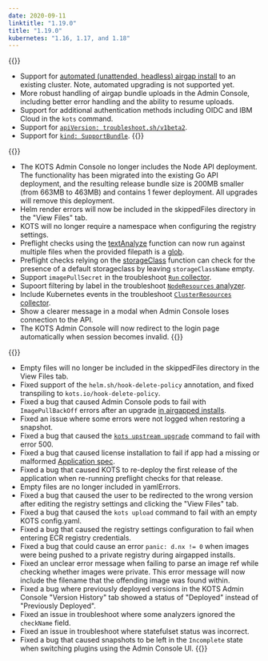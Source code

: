 ```yaml
---
date: 2020-09-11
linktitle: "1.19.0"
title: "1.19.0"
kubernetes: "1.16, 1.17, and 1.18"
---
```


{{<features>}}
  * Support for [automated (unattended, headless) airgap install](/kotsadm/installing/automating/#airgap-install) to an existing cluster. Note, automated upgrading is not supported yet.
  * More robust handling of airgap bundle uploads in the Admin Console, including better error handling and the ability to resume uploads.
  * Support for additional authentication methods including OIDC and IBM Cloud in the `kots` command.
  * Support for [`apiVersion: troubleshoot.sh/v1beta2`](https://troubleshoot.sh/docs/v1beta2/).
  * Support for [`kind: SupportBundle`](https://troubleshoot.sh/docs/support-bundle/introduction/).
{{</features>}}

{{<changes>}}
  * The KOTS Admin Console no longer includes the Node API deployment. The functionality has been migrated into the existing Go API deployment, and the resulting release bundle size is 200MB smaller (from 663MB to 463MB) and contains 1 fewer deployment. All upgrades will remove this deployment.
  * Helm render errors will now be included in the skippedFiles directory in the "View Files" tab.
  * KOTS will no longer require a namespace when configuring the registry settings.
  * Preflight checks using the [textAnalyze](https://troubleshoot.sh/docs/analyze/regex/) function can now run against multiple files when the provided filepath is a [glob](https://golang.org/pkg/path/filepath/#Glob).
  * Preflight checks relying on the [storageClass](https://troubleshoot.sh/docs/analyze/storage-class/) function can check for the presence of a default storageclass by leaving `storageClassName` empty.
  * Support `imagePullSecret` in the troubleshoot [`Run` collector](https://troubleshoot.sh/docs/collect/run/#using-opaque-secrets).
  * Supoort filtering by label in the troubleshoot [`NodeResources` analyzer](https://troubleshoot.sh/docs/analyze/node-resources/#filter-by-labels).
  * Include Kubernetes events in the troubleshoot [`ClusterResources` collector](https://troubleshoot.sh/docs/collect/cluster-resources/#cluster-resourceseventsnamespacejson).
  * Show a clearer message in a modal when Admin Console loses connection to the API.
  * The KOTS Admin Console will now redirect to the login page automatically when session becomes invalid.
{{</changes>}}

{{<fixes>}}
  * Empty files will no longer be included in the skippedFiles directory in the View Files tab.
  * Fixed support of the `helm.sh/hook-delete-policy` annotation, and fixed transpiling to `kots.io/hook-delete-policy`.
  * Fixed a bug that caused Admin Console pods to fail with `ImagePullBackOff` errors after an upgrade [in airgapped installs](/kotsadm/updating/updating-admin-console/#airgap-installations).
  * Fixed an issue where some errors were not logged when restoring a snapshot.
  * Fixed a bug that caused the [`kots upstream upgrade`](/kots-cli/upstream/) command to fail with error 500.
  * Fixed a bug that caused license installation to fail if app had a missing or malformed [Application spec](/reference/v1beta1/application/).
  * Fixed a bug that caused KOTS to re-deploy the first release of the application when re-running preflight checks for that release.
  * Empty files are no longer included in yamlErrors.
  * Fixed a bug that caused the user to be redirected to the wrong version after editing the registry settings and clicking the "View Files" tab.
  * Fixed a bug that caused the `kots upload` command to fail with an empty KOTS config.yaml.
  * Fixed a bug that caused the registry settings configuration to fail when entering ECR registry credentials.
  * Fixed a bug that could cause an error `panic: d.nx != 0` when images were being pushed to a private registry during airgapped installs.
  * Fixed an unclear error message when failing to parse an image ref while checking whether images were private. This error message will now include the filename that the offending image was found within.
  * Fixed a bug where previously deployed versions in the KOTS Admin Console "Version History" tab showed a status of "Deployed" instead of "Previously Deployed".
  * Fixed an issue in troubleshoot where some analyzers ignored the `checkName` field.
  * Fixed an issue in troubleshoot where statefulset status was incorrect.
  * Fixed a bug that caused snapshots to be left in the `Incomplete` state when switching plugins using the Admin Console UI.
{{</fixes>}}
